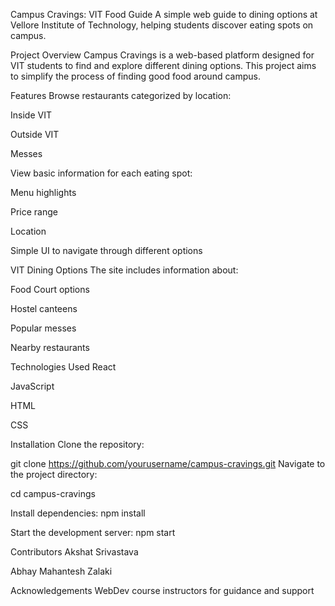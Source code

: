 Campus Cravings: VIT Food Guide
A simple web guide to dining options at Vellore Institute of Technology, helping students discover eating spots on campus.

Project Overview
Campus Cravings is a web-based platform designed for VIT students to find and explore different dining options. This project aims to simplify the process of finding good food around campus.

Features
Browse restaurants categorized by location:

Inside VIT

Outside VIT

Messes

View basic information for each eating spot:

Menu highlights

Price range

Location

Simple UI to navigate through different options

VIT Dining Options
The site includes information about:

Food Court options

Hostel canteens

Popular messes

Nearby restaurants

Technologies Used
React

JavaScript

HTML

CSS

Installation
Clone the repository:

git clone https://github.com/yourusername/campus-cravings.git
Navigate to the project directory:

cd campus-cravings

Install dependencies:
npm install

Start the development server:
npm start

Contributors
Akshat Srivastava 

Abhay Mahantesh Zalaki

Acknowledgements
WebDev course instructors for guidance and support
